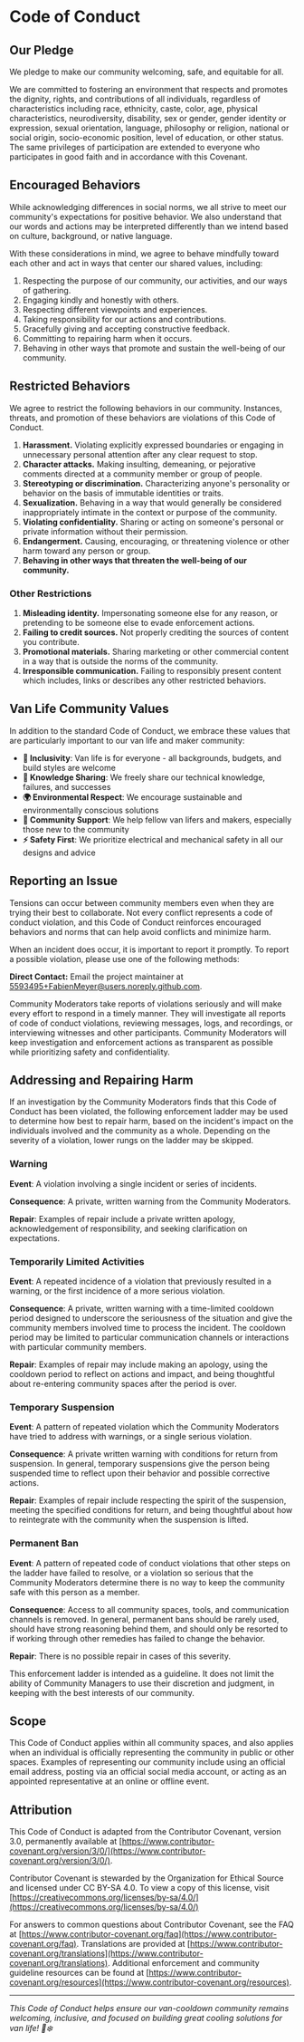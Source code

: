 # Code of Conduct

## Our Pledge

We pledge to make our community welcoming, safe, and equitable for all.

We are committed to fostering an environment that respects and promotes the
dignity, rights, and contributions of all individuals, regardless of characteristics
including race, ethnicity, caste, color, age, physical characteristics,
neurodiversity, disability, sex or gender, gender identity or expression, sexual
orientation, language, philosophy or religion, national or social origin,
socio-economic position, level of education, or other status. The same privileges of
participation are extended to everyone who participates in good faith and in accordance
with this Covenant.

## Encouraged Behaviors

While acknowledging differences in social norms, we all strive to meet our
community's expectations for positive behavior. We also understand that our words and
actions may be interpreted differently than we intend based on culture,
background, or native language.

With these considerations in mind, we agree to behave mindfully toward each
other and act in ways that center our shared values, including:

1. Respecting the purpose of our community, our activities, and our ways of gathering.
2. Engaging kindly and honestly with others.
3. Respecting different viewpoints and experiences.
4. Taking responsibility for our actions and contributions.
5. Gracefully giving and accepting constructive feedback.
6. Committing to repairing harm when it occurs.
7. Behaving in other ways that promote and sustain the well-being of our community.

## Restricted Behaviors

We agree to restrict the following behaviors in our community. Instances,
threats, and promotion of these behaviors are violations of this Code of Conduct.

1. **Harassment.** Violating explicitly expressed boundaries or engaging in unnecessary personal
attention after any clear request to stop.
2. **Character attacks.** Making insulting, demeaning, or pejorative comments directed at a community
member or group of people.
3. **Stereotyping or discrimination.** Characterizing anyone's personality or behavior on the basis of immutable
identities or traits.
4. **Sexualization.** Behaving in a way that would generally be considered inappropriately intimate
in the context or purpose of the community.
5. **Violating confidentiality.** Sharing or acting on someone's personal or private information without their
permission.
6. **Endangerment.** Causing, encouraging, or threatening violence or other harm toward any person
or group.
7. **Behaving in other ways that threaten the well-being of our community.**

### Other Restrictions

1. **Misleading identity.** Impersonating someone else for any reason, or pretending to be someone else to
evade enforcement actions.
2. **Failing to credit sources.** Not properly crediting the sources of content you contribute.
3. **Promotional materials.** Sharing marketing or other commercial content in a way that is outside the
norms of the community.
4. **Irresponsible communication.** Failing to responsibly present content which includes, links or describes any
other restricted behaviors.

## Van Life Community Values

In addition to the standard Code of Conduct, we embrace these values that are particularly important to our van life and maker community:

* **🚐 Inclusivity**: Van life is for everyone - all backgrounds, budgets, and build styles are welcome
* **🔧 Knowledge Sharing**: We freely share our technical knowledge, failures, and successes
* **🌍 Environmental Respect**: We encourage sustainable and environmentally conscious solutions
* **🤝 Community Support**: We help fellow van lifers and makers, especially those new to the community
* **⚡ Safety First**: We prioritize electrical and mechanical safety in all our designs and advice

## Reporting an Issue

Tensions can occur between community members even when they are trying their
best to collaborate. Not every conflict represents a code of conduct violation, and
this Code of Conduct reinforces encouraged behaviors and norms that can help
avoid conflicts and minimize harm.

When an incident does occur, it is important to report it promptly. To report a
possible violation, please use one of the following methods:

**Direct Contact:** Email the project maintainer at 5593495+FabienMeyer@users.noreply.github.com.

Community Moderators take reports of violations seriously and will make every
effort to respond in a timely manner. They will investigate all reports of code of
conduct violations, reviewing messages, logs, and recordings, or interviewing
witnesses and other participants. Community Moderators will keep investigation
and enforcement actions as transparent as possible while prioritizing safety and
confidentiality.

## Addressing and Repairing Harm

If an investigation by the Community Moderators finds that this Code of Conduct
has been violated, the following enforcement ladder may be used to determine how
best to repair harm, based on the incident's impact on the individuals involved
and the community as a whole. Depending on the severity of a violation, lower
rungs on the ladder may be skipped.

### Warning

**Event**: A violation involving a single incident or series of incidents.

**Consequence**: A private, written warning from the Community Moderators.

**Repair**: Examples of repair include a private written apology, acknowledgement of
responsibility, and seeking clarification on expectations.

### Temporarily Limited Activities

**Event**: A repeated incidence of a violation that previously resulted in a
warning, or the first incidence of a more serious violation.

**Consequence**: A private, written warning with a time-limited cooldown period
designed to underscore the seriousness of the situation and give the community
members involved time to process the incident. The cooldown period may be limited to
particular communication channels or interactions with particular community
members.

**Repair**: Examples of repair may include making an apology, using the cooldown
period to reflect on actions and impact, and being thoughtful about re-entering
community spaces after the period is over.

### Temporary Suspension

**Event**: A pattern of repeated violation which the Community Moderators have tried
to address with warnings, or a single serious violation.

**Consequence**: A private written warning with conditions for return from
suspension. In general, temporary suspensions give the person being suspended time to
reflect upon their behavior and possible corrective actions.

**Repair**: Examples of repair include respecting the spirit of the suspension,
meeting the specified conditions for return, and being thoughtful about how to
reintegrate with the community when the suspension is lifted.

### Permanent Ban

**Event**: A pattern of repeated code of conduct violations that other steps on the
ladder have failed to resolve, or a violation so serious that the Community
Moderators determine there is no way to keep the community safe with this person as
a member.

**Consequence**: Access to all community spaces, tools, and communication channels
is removed. In general, permanent bans should be rarely used, should have strong
reasoning behind them, and should only be resorted to if working through other
remedies has failed to change the behavior.

**Repair**: There is no possible repair in cases of this severity.

This enforcement ladder is intended as a guideline. It does not limit the
ability of Community Managers to use their discretion and judgment, in keeping with
the best interests of our community.

## Scope

This Code of Conduct applies within all community spaces, and also applies when
an individual is officially representing the community in public or other
spaces. Examples of representing our community include using an official email
address, posting via an official social media account, or acting as an appointed
representative at an online or offline event.

## Attribution

This Code of Conduct is adapted from the Contributor Covenant, version 3.0,
permanently available at [https://www.contributor-covenant.org/version/3/0/](https://www.contributor-covenant.org/version/3/0/).

Contributor Covenant is stewarded by the Organization for Ethical Source and
licensed under CC BY-SA 4.0. To view a copy of this license, visit [https://creativecommons.org/licenses/by-sa/4.0/](https://creativecommons.org/licenses/by-sa/4.0/)

For answers to common questions about Contributor Covenant, see the FAQ at [https://www.contributor-covenant.org/faq](https://www.contributor-covenant.org/faq). Translations are provided at [https://www.contributor-covenant.org/translations](https://www.contributor-covenant.org/translations). Additional enforcement and community guideline resources can be found at [https://www.contributor-covenant.org/resources](https://www.contributor-covenant.org/resources).

---

*This Code of Conduct helps ensure our van-cooldown community remains welcoming, inclusive, and focused on building great cooling solutions for van life! 🚐❄️*
